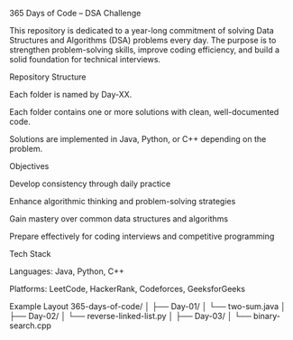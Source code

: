 365 Days of Code – DSA Challenge

This repository is dedicated to a year-long commitment of solving Data Structures and Algorithms (DSA) problems every day. The purpose is to strengthen problem-solving skills, improve coding efficiency, and build a solid foundation for technical interviews.

Repository Structure

Each folder is named by Day-XX.

Each folder contains one or more solutions with clean, well-documented code.

Solutions are implemented in Java, Python, or C++ depending on the problem.

Objectives

Develop consistency through daily practice

Enhance algorithmic thinking and problem-solving strategies

Gain mastery over common data structures and algorithms

Prepare effectively for coding interviews and competitive programming

Tech Stack

Languages: Java, Python, C++

Platforms: LeetCode, HackerRank, Codeforces, GeeksforGeeks

Example Layout
365-days-of-code/
│
├── Day-01/
│   └── two-sum.java
│
├── Day-02/
│   └── reverse-linked-list.py
│
├── Day-03/
│   └── binary-search.cpp
